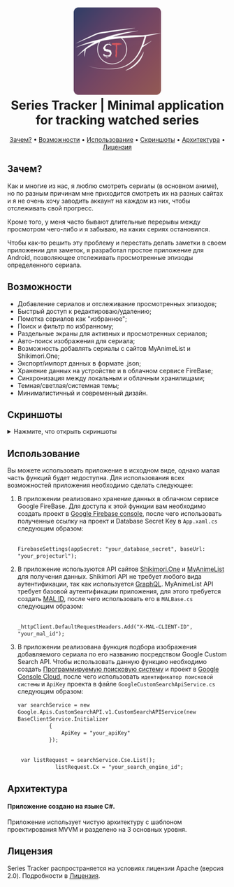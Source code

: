 <h1 align="center">
    <img src="images/mainicon.svg" width="200px" height="200px" alt="icon" />
    <br />
    <b>Series Tracker | Minimal application for tracking watched series</b>
</h1>

<p align="center">
    <a href="#зачем">Зачем?</a>
    •
    <a href="#возможности">Возможности</a>
    •
    <a href="#использование">Использование</a>
    •
    <a href="#скриншоты">Скриншоты</a>
    •
    <a href="#архитектура">Архитектура</a>
    •
    <a href="#лицензия">Лицензия</a>
</p>

## Зачем?

<p>
Как и многие из нас, я люблю смотреть сериалы (в основном аниме), но по разным причинам мне приходится смотреть их на разных сайтах и я не очень хочу заводить аккаунт на каждом из них, чтобы отслеживать свой прогресс. 
 
Кроме того, у меня часто бывают длительные перерывы между просмотром чего-либо и я забываю, на каких сериях остановился. 

Чтобы как-то решить эту проблему и перестать делать заметки в своем приложении для заметок, я разработал простое приложение для Android, позволяющее отслеживать просмотренные эпизоды определенного сериала.
</p>


## Возможности

<ul>
  <li>Добавление сериалов и отслеживание просмотренных эпизодов;</li>
  <li>Быстрый доступ к редактироваю/удалению;</li>
  <li>Пометка сериалов как "избранное";</li>
  <li>Поиск и фильтр по избранному;</li>
  <li>Раздельные экраны для активных и просмотренных сериалов;</li>
  <li>Авто-поиск изображения для сериала;</li>
  <li>Возможность добавлять сериалы с сайтов MyAnimeList и Shikimori.One;</li>
  <li>Экспорт/импорт данных в формате .json;</li>
  <li>Хранение данных на устройстве и в облачном сервисе FireBase;</li>
  <li>Синхронизация между локальным и облачным хранилищами;</li>
  <li>Темная/светлая/системная темы;</li>
  <li>Минималистичный и современный дизайн.</li>
</ul>


## Скриншоты

<details>
  <summary>Нажмите, что открыть скриншоты</summary>

  <div>
  <p>Будут добавлены позже</p>
  </div>
</details>

## Использование

Вы можете использовать приложение в исходном виде, однако малая часть функций будет недоступна. Для использования всех возможностей приложения необходимо сделать следующее:
    <ol>
    <li>
      В приложении реализовано хранение данных в облачном сервисе Google FireBase. Для доступа к этой функции вам необходимо создать проект в [Google Firebase console](https://console.firebase.google.com), 
      после чего использовать полученные ссылку на проект и Database Secret Key в `App.xaml.cs` следующим образом: <br />
```

FirebaseSettings(appSecret: "your_database_secret", baseUrl: "your_projecturl");

```
</li>
<li>
  
  В приложение используются API сайтов [Shikimori.One](https://shikimori.one/) и [MyAnimeList](https://myanimelist.net/) для получения данных. Shikimori API не требует любого вида аутентификации, так как используется
  [GraphQL](https://shikimori.one/api/doc/graphql). MyAnimeList API требует базовой аутентификации приложения, для этого требуется создать [MAL ID](https://myanimelist.net/apiconfig), после чего использовать его в `MALBase.cs` следующим образом: <br />
 
  ```
  
  _httpClient.DefaultRequestHeaders.Add("X-MAL-CLIENT-ID", "your_mal_id");
  
  ```
</li>
<li>
  
  В приложении реализована функция подбора изображения добавляемого сериала по его названию посредством Google Custom Search API. Чтобы использовать данную функцию необходимо создать 
  [Программируемую поисковую систему](https://programmablesearchengine.google.com/controlpanel/all) и проект в [Google Console Cloud](https://console.cloud.google.com), после чего использовать `идентификатор поисковой системы` и `ApiKey` проекта в файле
  `GoogleCustomSearchApiService.cs` следующим образом:

  ```
 var searchService = new Google.Apis.CustomSearchAPI.v1.CustomSearchAPIService(new BaseClientService.Initializer
            {
                ApiKey = "your_apiKey"
            });

```
```

 var listRequest = searchService.Cse.List();
            listRequest.Cx = "your_search_engine_id";

```
</li>
</ol>


## Архитектура

#### Приложение создано на языке C#.

Приложение использует чистую архитектуру с шаблоном проектирования MVVM и разделено на 3 основных уровня.

## Лицензия

Series Tracker распространяется на условиях лицензии Apache (версия 2.0). Подробности в [Лицензия](LICENSE.txt).
